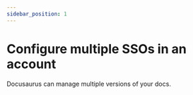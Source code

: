 ```yaml
---
sidebar_position: 1
---
```


# Configure multiple SSOs in an account

Docusaurus can manage multiple versions of your docs.